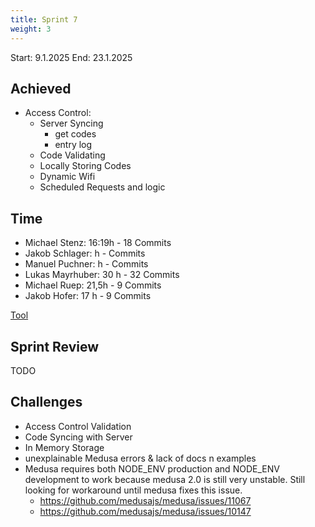```yaml
---
title: Sprint 7
weight: 3
---
```


<title>{{.Title}}</title>

Start: 9.1.2025
End: 23.1.2025

## Achieved
- Access Control:
    - Server Syncing
        - get codes
        - entry log
    - Code Validating
    - Locally Storing Codes
    - Dynamic Wifi
    - Scheduled Requests and logic

## Time
- Michael Stenz: 16:19h - 18 Commits
- Jakob Schlager: h - Commits
- Manuel Puchner: h -  Commits
- Lukas Mayrhuber: 30 h - 32 Commits
- Michael Ruep: 21,5h - 9 Commits
- Jakob Hofer: 17 h - 9 Commits
  
[Tool](https://timetracking.websters.at)

## Sprint Review
TODO


## Challenges
- Access Control Validation
- Code Syncing with Server
- In Memory Storage
- unexplainable Medusa errors & lack of docs n examples
- Medusa requires both NODE_ENV production and NODE_ENV development to work because medusa 2.0 is still very unstable. Still looking for workaround until medusa fixes this issue.
    - https://github.com/medusajs/medusa/issues/11067
    - https://github.com/medusajs/medusa/issues/10147
